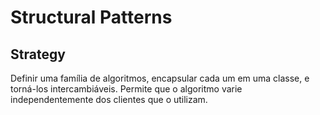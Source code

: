 # Structural Patterns

## Strategy

Definir uma família de algoritmos, encapsular cada um em uma classe, e torná-los intercambiáveis. Permite que o algoritmo varie independentemente dos clientes que o utilizam.
